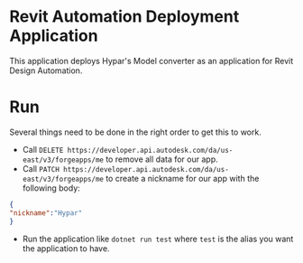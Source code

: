 # Revit Automation Deployment Application
This application deploys Hypar's Model converter as an application for Revit Design Automation.

# Run
Several things need to be done in the right order to get this to work.
- Call `DELETE https://developer.api.autodesk.com/da/us-east/v3/forgeapps/me` to remove all data for our app.
- Call `PATCH https://developer.api.autodesk.com/da/us-east/v3/forgeapps/me` to create a nickname for our app with the following body:
```json
{
"nickname":"Hypar"
}
```
- Run the application like `dotnet run test` where `test` is the alias you want the application to have.